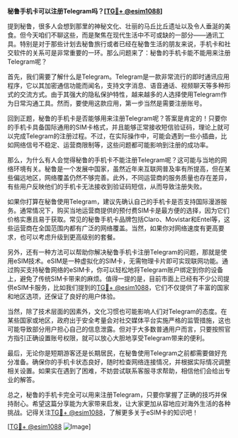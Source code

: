 **秘鲁手机卡可以注册Telegram吗？[[TG💪+ @esim1088](https://t.me/s/esim1088)]**

提到秘鲁，很多人会想到那里的神秘文化、壮丽的马丘比丘遗址以及令人垂涎的美食。但今天咱们不聊这些，而是聚焦在现代生活中不可或缺的一部分——通讯工具。特别是对于那些计划去秘鲁旅行或者已经在秘鲁生活的朋友来说，手机卡和社交软件的关系可是非常重要的一环。那么问题来了：秘鲁的手机卡能不能用来注册Telegram呢？

首先，我们需要了解什么是Telegram。Telegram是一款非常流行的即时通讯应用程序，它以其加密通信功能而闻名，支持文字消息、语音通话、视频聊天等多种形式的交流方式。由于其强大的隐私保护特性，越来越多的人选择使用Telegram作为日常沟通工具。然而，要使用这款应用，第一步当然是需要注册账号。

回到正题，秘鲁的手机卡是否能够用来注册Telegram呢？答案是肯定的！只要你的手机卡具备国际通用的SIM卡格式，并且能够正常接收短信验证码，理论上就可以完成Telegram的注册过程。不过，在实际操作中，可能会遇到一些小插曲，比如网络信号不稳定、运营商限制等，这些问题都可能影响到注册的成功率。

那么，为什么有人会觉得秘鲁的手机卡不能注册Telegram呢？这可能与当地的网络环境有关。秘鲁是一个发展中国家，虽然近年来互联网普及率有所提高，但在某些偏远地区，网络覆盖仍然不够完善。此外，不同运营商的服务质量也存在差异，有些用户反映他们的手机卡无法接收到验证码短信，从而导致注册失败。

如果你打算在秘鲁使用Telegram，建议先确认自己的手机卡是否支持国际漫游服务。通常情况下，购买当地运营商提供的预付费SIM卡是最方便的选择，因为它们价格实惠且易于获取。常见的秘鲁手机卡品牌包括Claro、Movistar和Entel等，这些运营商在全国范围内都有广泛的网络覆盖。当然，如果你对网络速度有更高要求，也可以考虑升级到更高级别的套餐。

另外，还有一种方法可以帮助你解决秘鲁手机卡注册Telegram的问题，那就是使用eSIM技术。eSIM是一种虚拟化的SIM卡，无需物理卡片即可实现联网功能。通过购买支持秘鲁网络的eSIM卡，你可以轻松地将Telegram账户绑定到你的设备上，避免了传统SIM卡带来的麻烦。值得一提的是，目前市面上已经有不少公司提供eSIM卡服务，比如我们提到的[TG💪+ @esim1088](https://t.me/s/esim1088)，它们不仅提供了丰富的国家和地区选项，还保证了良好的用户体验。

当然，除了技术层面的因素外，文化习惯也可能影响人们对Telegram的态度。在某些国家或地区，政府出于安全考量会对社交媒体平台实施严格的监管措施，这也可能导致部分用户担心自己的信息泄露。但对于大多数普通用户而言，只要按照官方指引正确设置账号权限，就可以放心大胆地享受Telegram带来的便利。

最后，无论你是短期游客还是长期居民，在秘鲁使用Telegram之前都需要做好充分准备。确保你的手机卡状态良好，随时检查网络连接情况，并根据实际情况调整相关设置。如果实在遇到了困难，不妨尝试联系客服寻求帮助，相信他们会给出专业的解答。

总之，秘鲁的手机卡完全可以用来注册Telegram，只要你掌握了正确的技巧并保持耐心。希望这篇分享能为大家带来启发，让大家更加从容地应对海外生活的各种挑战。记得关注[TG💪+ @esim1088](https://t.me/s/esim1088)，了解更多关于eSIM卡的知识吧！

[[TG💪+ @esim1088](https://t.me/s/esim1088) ![Image](https://i.postimg.cc/4NQfJmqS/Snipaste-2025-05-13-00-14-12.png)]